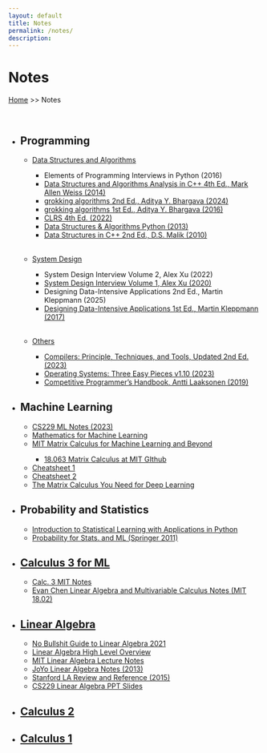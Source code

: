 ```yaml
---
layout: default
title: Notes
permalink: /notes/
description:
---
```


# Notes

[Home](../) >> Notes

<br>

<ul>
    <li><H2>Programming</H2></li>
        <ul>
            <li><u>Data Structures and Algorithms</u></li>
                <ul>
                    <li>Elements of Programming Interviews in Python (2016)</li>
                    <li><a href="./DSA in C++ - Mark Allen Weiss.pdf" target="_blank">Data Structures and Algorithms Analysis in C++ 4th Ed., Mark Allen Weiss (2014)</a></li>
                    <li><a href="./Grokking Algorithms, Second Edition.pdf" target="_blank">grokking algorithms 2nd Ed., Aditya Y. Bhargava (2024)</a></li>
                    <li><a href="./grokking algorithms 1st edition.pdf" target="_blank">grokking algorithms 1st  Ed., Aditya Y. Bhargava (2016)</a></li>
                    <li><a href="./CLRS 4th Edition.pdf" target="_blank">CLRS 4th Ed. (2022)</a></li>
                    <li><a href="./Data Structures and Algorithms in Python.pdf" target="_blank">Data Structures & Algorithms Python (2013)</a></li>
                    <li><a href="./Data Structures Using C++ 2nd Edition - Malik.pdf" target="_blank">Data Structures in C++ 2nd Ed., D.S. Malik (2010)</a></li>
                </ul>
        </ul>
        <br>
        <ul>
            <li><u>System Design</u></li>
                <ul>
                    <li>System Design Interview Volume 2, Alex Xu (2022)</li>
                    <li><a href="./System Design Interview Volume 1 2nd Ed. - Alex Xu.pdf" target="_blank">System Design Interview Volume 1, Alex Xu (2020)</a></li>
                    <li>Designing Data-Intensive Applications 2nd Ed., Martin Kleppmann (2025)</li>
                    <li><a href="./designing data intensive applications.pdf" target="_blank">Designing Data-Intensive Applications 1st Ed., Martin Kleppmann (2017)</a></li>
                </ul>
        </ul>
        <br>
        <ul>
            <li><u>Others</u></li>
                <ul>
                    <li><a href="./compilers-principles-techniques-tools-2nd.pdf" target="_blank">Compilers: Principle, Techniques, and Tools, Updated 2nd Ed. (2023)</a></li>
                    <li><a href="./Operating Systems_ Three Easy Pieces.pdf" target="_blank">Operating Systems: Three Easy Pieces v1.10 (2023)</a></li>
                    <li><a href="./Competitive Programmer’s Handbook (2019).pdf" target="_blank">Competitive Programmer’s Handbook, Antti Laaksonen (2019)</a></li>
                </ul>
        </ul>
    <li><H2>Machine Learning</H2></li>
        <ul>
            <li><a href="./Stanford ML Notes.pdf" target="_blank">CS229 ML Notes (2023)</a></li>
            <li><a href="./Mathematics for Machine Learning.pdf" target="_blank">Mathematics for Machine Learning</a></li>
            <li><a href="./MIT Matrix Calculus for Machine Learning and Beyond.pdf" target="_blank">MIT Matrix Calculus for Machine Learning and Beyond</a></li>
                <ul>
                    <li><a href="https://github.com/mitmath/matrixcalc" target="_blank">18.063 Matrix Calculus at MIT GIthub</a></li>
                </ul>
            <li><a href="https://stanford.edu/~shervine/teaching/cs-229/" target="_blank">Cheatsheet 1</a></li>
            <li><a href="./ML Cheatsheet 2.pdf" target="_blank">Cheatsheet 2</a></li>
            <li><a href="./The Matrix Calculus You Need for Deep Learning.pdf" target="_blank">The Matrix Calculus You Need for Deep Learning</a></li>
        </ul>
    <li><H2>Probability and Statistics</H2></li>
        <ul>
            <li><a href="./isl_python" target="_blank">Introduction to Statistical Learning with Applications in Python</a></li>
            <li><a href="./Probability for Statistics and Machine Learning.pdf" target="_blank">Probability for Stats. and ML (Springer 2011)</a></li>
        </ul>
    <li><H2><a href="./calculus/calc3forML">Calculus 3 for ML</a></H2></li>
        <ul>
            <li><a href="./Calc 3 MIT Notes.pdf" target="_blank">Calc. 3 MIT Notes</a></li>
            <li><a href="./LA & MC Notes Evan Chen.pdf" target="_blank">Evan Chen Linear Algebra and Multivariable Calculus Notes (MIT 18.02)</a></li>
        </ul>
    <li><H2><a href="./linear_algebra/linear-algebra/">Linear Algebra</a></H2></li>
        <ul>
            <li><a href="./No Bullshit Guide to Linear Algebra 2021.pdf" target="_blank">No Bullshit Guide to Linear Algebra 2021</a></li>
            <li><a href="./Linear Algebra Overview.pdf" target="_blank">Linear Algebra High Level Overview</a></li>
            <li><a href="./Linear Algebra MIT Notes.pdf" target="_blank">MIT Linear Algebra Lecture Notes</a></li>
            <li><a href="./JoYo LA Notes 2013.pdf" target="_blank">JoYo Linear Algebra Notes (2013)</a></li>
            <li><a href="./Stanford LA 2015 Review and Reference.pdf" target="_blank">Stanford LA Review and Reference (2015)</a></li>
            <li><a href="./GriffinY CS229 LA PPT 2021.pdf" target="_blank">CS229 Linear Algebra PPT Slides</a></li>
        </ul>
    <li><H2><a href="./calculus/calc2notes">Calculus 2</a></H2></li>
    <li><H2><a href="./calculus/calc1notes">Calculus 1</a></H2></li>
</ul>

<br>
